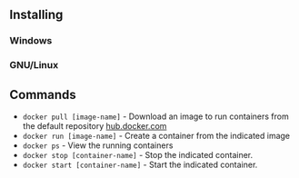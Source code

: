 ## Installing

### Windows 


### GNU/Linux 

## Commands

* `docker pull [image-name]` - Download an image to run containers from the default repository [hub.docker.com](https://hub.docker.com)
* `docker run [image-name]` - Create a container from the indicated image
* `docker ps` - View the running containers
* `docker stop [container-name]` - Stop the indicated container.
* `docker start [container-name]` - Start the indicated container.